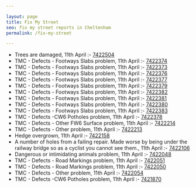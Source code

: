 ```yaml
---

layout: page
title: Fix My Street
seo: fix my street reports in Cheltenham
permalink: /fix-my-street

---
```


<!-- fix_marker starts -->

- Trees are damaged, 11th April :- [7422504](https://www.fixmystreet.com/report/7422504)
- TMC - Defects - Footways Slabs problem, 11th April :- [7422374](https://www.fixmystreet.com/report/7422374)
- TMC - Defects - Footways Slabs problem, 11th April :- [7422373](https://www.fixmystreet.com/report/7422373)
- TMC - Defects - Footways Slabs problem, 11th April :- [7422376](https://www.fixmystreet.com/report/7422376)
- TMC - Defects - Footways Slabs problem, 11th April :- [7422377](https://www.fixmystreet.com/report/7422377)
- TMC - Defects - Footways Slabs problem, 11th April :- [7422379](https://www.fixmystreet.com/report/7422379)
- TMC - Defects - Footways Slabs problem, 11th April :- [7422382](https://www.fixmystreet.com/report/7422382)
- TMC - Defects - Footways Slabs problem, 11th April :- [7422381](https://www.fixmystreet.com/report/7422381)
- TMC - Defects - Footways Slabs problem, 11th April :- [7422380](https://www.fixmystreet.com/report/7422380)
- TMC - Defects - Footways Slabs problem, 11th April :- [7422383](https://www.fixmystreet.com/report/7422383)
- TMC - Defects -CW6 Potholes  problem, 11th April :- [7422378](https://www.fixmystreet.com/report/7422378)
- TMC - Defects - Other FW6  Surface problem, 11th April :- [7422214](https://www.fixmystreet.com/report/7422214)
- TMC - Defects - Other problem, 11th April :- [7422213](https://www.fixmystreet.com/report/7422213)
- Hedge overgrown, 11th April :- [7422158](https://www.fixmystreet.com/report/7422158)
- A number of holes from a failing repair. Made worse by being under the railway bridge so as a cyclist you cannot see them., 11th April :- [7422106](https://www.fixmystreet.com/report/7422106)
- Dangerous or intimidating animals problem, 11th April :- [7422048](https://www.fixmystreet.com/report/7422048)
- TMC - Defects - Road Markings problem, 11th April :- [7422051](https://www.fixmystreet.com/report/7422051)
- TMC - Defects - Road Markings problem, 11th April :- [7422050](https://www.fixmystreet.com/report/7422050)
- TMC - Defects - Other problem, 11th April :- [7422054](https://www.fixmystreet.com/report/7422054)
- TMC - Defects -CW6 Potholes  problem, 11th April :- [7421870](https://www.fixmystreet.com/report/7421870)

<!-- fix_marker ends -->